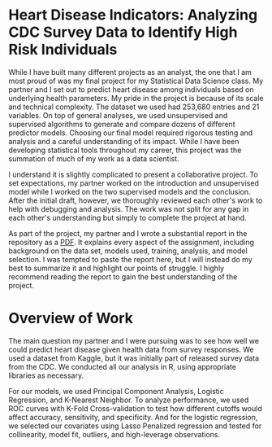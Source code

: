 # Heart Disease Indicators: Analyzing CDC Survey Data to Identify High Risk Individuals

While I have built many different projects as an analyst, the one that I am most proud of was my final project for my Statistical Data Science class. My partner and I set out to predict heart disease among individuals based on underlying health parameters. My pride in the project is because of its scale and technical complexity. The dataset we used had 253,680 entries and 21 variables. On top of general analyses, we used unsupervised and supervised algorithms to generate and compare dozens of different predictor models. Choosing our final model required rigorous testing and analysis and a careful understanding of its impact. While I have been developing statistical tools throughout my career, this project was the summation of much of my work as a data scientist.

I understand it is slightly complicated to present a collaborative project. To set expectations, my partner worked on the introduction and unsupervised model while I worked on the two supervised models and the conclusion. After the initial draft, however, we thoroughly reviewed each other's work to help with debugging and analysis. The work was not split for any gap in each other's understanding but simply to complete the project at hand. 

As part of the project, my partner and I wrote a substantial report in the repository as a [PDF](https://github.com/ben-sikora/AnalysisProjects/blob/main/HeartDiseasePrediction/Final-Project-Beta.pdf ). It explains every aspect of the assignment, including background on the data set, models used, training, analysis, and model selection. I was tempted to paste the report here, but I will instead do my best to summarize it and highlight our points of struggle. I highly recommend reading the report to gain the best understanding of the project. 

# Overview of Work
The main question my partner and I were pursuing was to see how well we could predict heart disease given health data from survey responses. We used a dataset from Kaggle, but it was initially part of released survey data from the CDC. We conducted all our analysis in R, using appropriate libraries as necessary.

For our models, we used Principal Component Analysis, Logistic Regression, and K-Nearest Neighbor. To analyze performance, we used ROC curves with K-Fold Cross-validation to test how different cutoffs would affect accuracy, sensitivity, and specificity. And for the logistic regression, we selected our covariates using Lasso Penalized regression and tested for collinearity, model fit, outliers, and high-leverage observations.




